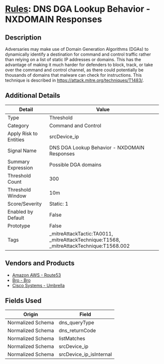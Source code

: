 # [Rules](README.md): DNS DGA Lookup Behavior - NXDOMAIN Responses

## Description
Adversaries may make use of Domain Generation Algorithms (DGAs) to dynamically identify a destination for command and control traffic rather than relying on a list of static IP addresses or domains. This has the advantage of making it much harder for defenders to block, track, or take over the command and control channel, as there could potentially be thousands of domains that malware can check for instructions. This technique is described in https://attack.mitre.org/techniques/T1483/.

## Additional Details
|Detail|Value|
|----|----|
|Type|Threshold|
|Category|Command and Control|
|Apply Risk to Entities|srcDevice_ip|
|Signal Name|DNS DGA Lookup Behavior - NXDOMAIN Responses|
|Summary Expression|Possible DGA domains|
|Threshold Count|300|
|Threshold Window|10m|
|Score/Severity|Static: 1|
|Enabled by Default|False|
|Prototype|False|
|Tags|_mitreAttackTactic:TA0011, _mitreAttackTechnique:T1568, _mitreAttackTechnique:T1568.002|
## Vendors and Products
- [Amazon AWS - Route53](../products/e2393771-bda2-414a-8661-0a57069287ad.md)
- [Bro - Bro](../products/37C866BF-72E1-470A-9072-EDB908F56951.md)
- [Cisco Systems - Umbrella](../products/5ba50e74-3c05-4ea8-aeaf-5efde588c60f.md)


## Fields Used

|Origin|Field|
|----|----|
|Normalized Schema|dns_queryType|
|Normalized Schema|dns_returnCode|
|Normalized Schema|listMatches|
|Normalized Schema|srcDevice_ip|
|Normalized Schema|srcDevice_ip_isInternal|


